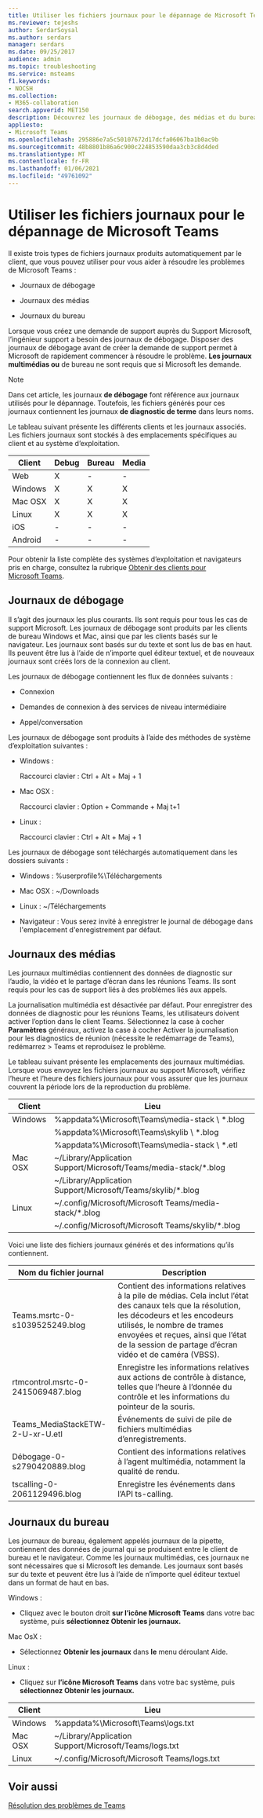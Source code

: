 ```yaml
---
title: Utiliser les fichiers journaux pour le dépannage de Microsoft Teams
ms.reviewer: tejeshs
author: SerdarSoysal
ms.author: serdars
manager: serdars
ms.date: 09/25/2017
audience: admin
ms.topic: troubleshooting
ms.service: msteams
f1.keywords:
- NOCSH
ms.collection:
- M365-collaboration
search.appverid: MET150
description: Découvrez les journaux de débogage, des médias et du bureau générés par Microsoft Teams, où les trouver et comment ils peuvent vous assister dans vos opérations de dépannage.
appliesto:
- Microsoft Teams
ms.openlocfilehash: 295886e7a5c50107672d17dcfa06067ba1b0ac9b
ms.sourcegitcommit: 48b8801b86a6c900c224853590daa3cb3c8d4ded
ms.translationtype: MT
ms.contentlocale: fr-FR
ms.lasthandoff: 01/06/2021
ms.locfileid: "49761092"
---
```

<a name="use-log-files-in-troubleshooting-microsoft-teams"></a>Utiliser les fichiers journaux pour le dépannage de Microsoft Teams
=================================================

Il existe trois types de fichiers journaux produits automatiquement par le client, que vous pouvez utiliser pour vous aider à résoudre les problèmes de Microsoft Teams :

-   Journaux de débogage

-   Journaux des médias

-   Journaux du bureau

Lorsque vous créez une demande de support auprès du Support Microsoft, l’ingénieur support a besoin des journaux de débogage. Disposer des journaux de débogage avant de créer la demande de support permet à Microsoft de rapidement commencer à résoudre le problème. **Les journaux** **multimédias ou** de bureau ne sont requis que si Microsoft les demande.

> [!NOTE]
> Dans cet article, les journaux **de débogage** font référence aux journaux utilisés pour le dépannage. Toutefois, les fichiers générés pour ces journaux contiennent les journaux **de diagnostic de terme** dans leurs noms.  

Le tableau suivant présente les différents clients et les journaux associés. Les fichiers journaux sont stockés à des emplacements spécifiques au client et au système d’exploitation.


|Client |Debug|Bureau|Media|
|---------|---------|---------|---------|
|Web    |X         |-         |-         |
|Windows     |X         |X         |X         |
|Mac OSX     |X         |X         |X         |
|Linux     |X         |X         |X         |
|iOS     |-         |-         |-         |
|Android     |-         |-         |-         |

Pour obtenir la liste complète des systèmes d’exploitation et navigateurs pris en charge, consultez la rubrique [Obtenir des clients pour Microsoft Teams](get-clients.md).

<a name="debug-logs"></a>Journaux de débogage
---------------------------

Il s’agit des journaux les plus courants. Ils sont requis pour tous les cas de support Microsoft. Les journaux de débogage sont produits par les clients de bureau Windows et Mac, ainsi que par les clients basés sur le navigateur. Les journaux sont basés sur du texte et sont lus de bas en haut. Ils peuvent être lus à l’aide de n’importe quel éditeur textuel, et de nouveaux journaux sont créés lors de la connexion au client.

Les journaux de débogage contiennent les flux de données suivants :

-   Connexion

-   Demandes de connexion à des services de niveau intermédiaire

-   Appel/conversation

Les journaux de débogage sont produits à l’aide des méthodes de système d’exploitation suivantes :

-   Windows :

      Raccourci clavier : Ctrl + Alt + Maj + 1

-   Mac OSX :

      Raccourci clavier : Option + Commande + Maj t+1

-   Linux :

      Raccourci clavier : Ctrl + Alt + Maj + 1

Les journaux de débogage sont téléchargés automatiquement dans les dossiers suivants :

-   Windows : %userprofile%\\Téléchargements

-   Mac OSX : ~/Downloads

-   Linux : ~/Téléchargements

-   Navigateur : Vous serez invité à enregistrer le journal de débogage dans l'emplacement d'enregistrement par défaut.

<a name="media-logs"></a>Journaux des médias
---------------------------

Les journaux multimédias contiennent des données de diagnostic sur l’audio, la vidéo et le partage d’écran dans les réunions Teams. Ils sont requis pour les cas de support liés à des problèmes liés aux appels.

La journalisation multimédia est désactivée par défaut. Pour enregistrer des données de diagnostic pour les réunions Teams, les utilisateurs doivent activer l’option dans le client Teams. Sélectionnez la case à cocher **Paramètres** généraux, activez la case à cocher Activer la journalisation pour les diagnostics de réunion (nécessite le redémarrage de Teams), redémarrez  >  Teams et reproduisez le problème. 

Le tableau suivant présente les emplacements des journaux multimédias. Lorsque vous envoyez les fichiers journaux au support Microsoft, vérifiez l’heure et l’heure des fichiers journaux pour vous assurer que les journaux couvrent la période lors de la reproduction du problème.

|Client |Lieu |
|---------|---------|
|Windows     |%appdata%\Microsoft\Teams\media-stack \\ *.blog         |
|            |%appdata%\Microsoft\Teams\skylib \\ *.blog
|            |%appdata%\Microsoft\Teams\media-stack \\ *.etl         |
|Mac OSX     |~/Library/Application Support/Microsoft/Teams/media-stack/*.blog         |
|            |~/Library/Application Support/Microsoft/Teams/skylib/*.blog         |
|Linux       |~/.config/Microsoft/Microsoft Teams/media-stack/*.blog         |
|            |~/.config/Microsoft/Microsoft Teams/skylib/*.blog         |

Voici une liste des fichiers journaux générés et des informations qu’ils contiennent.

|Nom du fichier journal  |Description  |
|---------|---------|
|Teams.msrtc-0-s1039525249.blog     | Contient des informations relatives à la pile de médias. Cela inclut l’état des canaux tels que la résolution, les décodeurs et les encodeurs utilisés, le nombre de trames envoyées et reçues, ainsi que l’état de la session de partage d’écran vidéo et de caméra (VBSS).         |
|rtmcontrol.msrtc-0-2415069487.blog      |Enregistre les informations relatives aux actions de contrôle à distance, telles que l’heure à l’donnée du contrôle et les informations du pointeur de la souris.          |
|Teams_MediaStackETW-2-U-xr-U.etl      |Événements de suivi de pile de fichiers multimédias d’enregistrements.         |
|Débogage-0-s2790420889.blog    | Contient des informations relatives à l’agent multimédia, notamment la qualité de rendu.          |
|tscalling-0-2061129496.blog   |Enregistre les événements dans l’API ts-calling.       |

<a name="desktop-logs"></a>Journaux du bureau
---------------------

Les journaux de bureau, également appelés journaux de la pipette, contiennent des données de journal qui se produisent entre le client de bureau et le navigateur. Comme les journaux multimédias, ces journaux ne sont nécessaires que si Microsoft les demande. Les journaux sont basés sur du texte et peuvent être lus à l’aide de n’importe quel éditeur textuel dans un format de haut en bas.

Windows :

 - Cliquez avec le bouton droit **sur l’icône Microsoft Teams** dans votre bac système, puis **sélectionnez Obtenir les journaux.**

Mac OsX :

 - Sélectionnez **Obtenir les journaux** dans **le** menu déroulant Aide.

Linux :

 - Cliquez sur **l’icône Microsoft Teams** dans votre bac système, puis **sélectionnez Obtenir les journaux.**

|Client |Lieu |
|---------|---------|
|Windows     |%appdata%\Microsoft\Teams\logs.txt         |
|Mac OSX     |~/Library/Application Support/Microsoft/Teams/logs.txt         |
|Linux       |~/.config/Microsoft/Microsoft Teams/logs.txt         |


## <a name="related-topics"></a>Voir aussi

[Résolution des problèmes de Teams](https://docs.microsoft.com/MicrosoftTeams/troubleshoot/teams)
